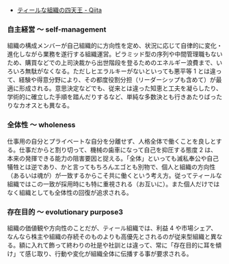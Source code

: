 - [ティールな組織の四天王 - Qiita](https://qiita.com/yasuabe2613/items/8629babd67ef539d0bb2)

### 自主経営 〜 self-management

組織の構成メンバーが自己組織的に方向性を定め、状況に応じて自律的に変化・進化しながら業務を遂行する組織運営。ピラミッド型の序列や中間管理職もないため、購買などでの上司決裁から出世階段を登るためのエネルギー浪費まで、いろいろ無駄がなくなる。ただしヒエラルキーがないといっても悪平等 1 とは違って、経験や得意分野により、その都度役割分担（リーダーシップも含めて）が最適に形成される。意思決定などでも、従来とは違った知恵と工夫を凝らしたり、学術的に確立した手順を踏んだりするなど、単純な多数決とも行きあたりばったりなカオスとも異なる。

### 全体性 〜 wholeness

仕事用の自分とプライベートな自分を分離せず、人格全体で働くことを良しとする。仕事だからと割り切って、機械の歯車になって自己を抑圧する態度 2 は、本来の発揮できる能力の阻害要因と捉える。「全体」といっても滅私奉公や自己犠牲とは逆であり、かと言ってもちろんエゴとも別物で、個人と組織の方向性（あるいは魂が）が一致するからこそ共に働くという考え方。従ってティールな組織ではこの一致が採用時にも特に重視される（お互いに）。また個人だけではなく組織としても全体性の回復が追求される。

### 存在目的 〜 evolutionary purpose3

組織の価値観や方向性のことだが、ティール組織では、利益 4 や市場シェア、なんなら株主や組織の存続そのものよりも高優先とされるのが従来型組織と異なる。額に入れて飾って終わりの社是や社訓とは違って、常に「存在目的に耳を傾け」て感じ取り、行動や変化が組織全体に伝播する事が要求される。

